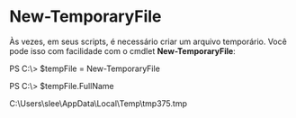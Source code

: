 # <a name="new-temporaryfile"></a>New-TemporaryFile
Às vezes, em seus scripts, é necessário criar um arquivo temporário. Você pode isso com facilidade com o cmdlet **New-TemporaryFile**:

PS C:\\&gt; $tempFile = New-TemporaryFile

PS C:\\&gt; $tempFile.FullName

C:\\Users\\slee\\AppData\\Local\\Temp\\tmp375.tmp
